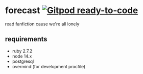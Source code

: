 # forecast [![Gitpod ready-to-code](https://img.shields.io/badge/Gitpod-ready--to--code-blue?logo=gitpod)](https://gitpod.io/#https://github.com/themintfarm/forecast)

read fanfiction cause we're all lonely

## requirements

- ruby 2.7.2
- node 14.x
- postgresql
- overmind (for development procfile)